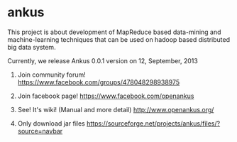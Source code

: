 ankus
=====

This project is about development of MapReduce based data-mining and machine-learning techniques that can be used on hadoop based distributed big data system.

Currently, we release Ankus 0.0.1 version on 12, September, 2013

1. Join community forum! 
https://www.facebook.com/groups/478048298938975

2. Join facebook page! 
https://www.facebook.com/openankus

3. See! It's wiki! (Manual and more detail)
http://www.openankus.org/

4. Only download jar files
https://sourceforge.net/projects/ankus/files/?source=navbar

